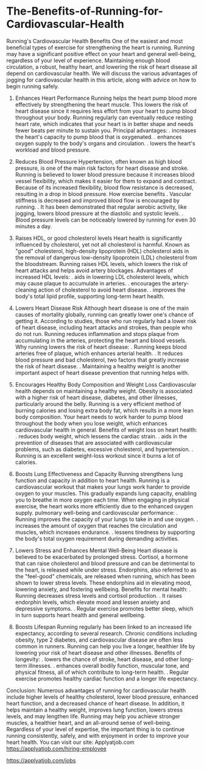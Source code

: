 # The-Benefits-of-Running-for-Cardiovascular-Health
Running's Cardiovascular Health Benefits
One of the easiest and most beneficial types of exercise for strengthening the heart is running. Running may have a significant positive effect on your heart and general well-being, regardless of your level of experience. Maintaining enough blood circulation, a robust, healthy heart, and lowering the risk of heart disease all depend on cardiovascular health. We will discuss the various advantages of jogging for cardiovascular health in this article, along with advice on how to begin running safely.

1. Enhances Heart Performance
Running helps the heart pump blood more effectively by strengthening the heart muscle. This lowers the risk of heart disease since it requires less effort from your heart to pump blood throughout your body. Running regularly can eventually reduce resting heart rate, which indicates that your heart is in better shape and needs fewer beats per minute to sustain you.
Principal advantages:
. increases the heart's capacity to pump blood that is oxygenated.
. enhances oxygen supply to the body's organs and circulation.
. lowers the heart's workload and blood pressure.

2. Reduces Blood Pressure
Hypertension, often known as high blood pressure, is one of the main risk factors for heart disease and stroke. Running is believed to lower blood pressure because it increases blood vessel flexibility, which makes it easier for them to expand and contract. Because of its increased flexibility, blood flow resistance is decreased, resulting in a drop in blood pressure.
How exercise benefits
. Vascular stiffness is decreased and improved blood flow is encouraged by running.
. It has been demonstrated that regular aerobic activity, like jogging, lowers blood pressure at the diastolic and systolic levels.
. Blood pressure levels can be noticeably lowered by running for even 30 minutes a day.

3. Raises HDL, or good cholesterol levels
Heart health is significantly influenced by cholesterol, yet not all cholesterol is harmful. Known as "good" cholesterol, high-density lipoprotein (HDL) cholesterol aids in the removal of dangerous low-density lipoprotein (LDL) cholesterol from the bloodstream. Running raises HDL levels, which lowers the risk of heart attacks and helps avoid artery blockages.
Advantages of increased HDL levels:
. aids in lowering LDL cholesterol levels, which may cause plaque to accumulate in arteries.
. encourages the artery-cleaning action of cholesterol to avoid heart disease.
. improves the body's total lipid profile, supporting long-term heart health.

4. Lowers Heart Disease Risk
Although heart disease is one of the main causes of mortality globally, running can greatly lower one's chance of getting it. According to studies, those who run regularly had a lower risk of heart disease, including heart attacks and strokes, than people who do not run. Running reduces inflammation and stops plaque from accumulating in the arteries, protecting the heart and blood vessels.
Why running lowers the risk of heart disease:
. Running keeps blood arteries free of plaque, which enhances arterial health.
. It reduces blood pressure and bad cholesterol, two factors that greatly increase the risk of heart disease.
. Maintaining a healthy weight is another important aspect of heart disease prevention that running helps with.

5. Encourages Healthy Body Composition and Weight Loss
Cardiovascular health depends on maintaining a healthy weight. Obesity is associated with a higher risk of heart disease, diabetes, and other illnesses, particularly around the belly. Running is a very efficient method of burning calories and losing extra body fat, which results in a more lean body composition. Your heart needs to work harder to pump blood throughout the body when you lose weight, which enhances cardiovascular health in general.
Benefits of weight loss on heart health:
. reduces body weight, which lessens the cardiac strain.
. aids in the prevention of diseases that are associated with cardiovascular problems, such as diabetes, excessive cholesterol, and hypertension.
. Running is an excellent weight-loss workout since it burns a lot of calories.

6. Boosts Lung Effectiveness and Capacity
Running strengthens lung function and capacity in addition to heart health. Running is a cardiovascular workout that makes your lungs work harder to provide oxygen to your muscles. This gradually expands lung capacity, enabling you to breathe in more oxygen each time. When engaging in physical exercise, the heart works more efficiently due to the enhanced oxygen supply.
pulmonary well-being and cardiovascular performance:
. Running improves the capacity of your lungs to take in and use oxygen.
. increases the amount of oxygen that reaches the circulation and muscles, which increases endurance.
. lessens tiredness by supporting the body's total oxygen requirement during demanding activities.

7. Lowers Stress and Enhances Mental Well-Being
Heart disease is believed to be exacerbated by prolonged stress. Cortisol, a hormone that can raise cholesterol and blood pressure and can be detrimental to the heart, is released while under stress. Endorphins, also referred to as the "feel-good" chemicals, are released when running, which has been shown to lower stress levels. These endorphins aid in elevating mood, lowering anxiety, and fostering wellbeing.
Benefits for mental health:
. Running decreases stress levels and cortisol production.
. It raises endorphin levels, which elevate mood and lessen anxiety and depressive symptoms.
. Regular exercise promotes better sleep, which in turn supports heart health and general wellbeing.

8. Boosts Lifespan
Running regularly has been linked to an increased life expectancy, according to several research. Chronic conditions including obesity, type 2 diabetes, and cardiovascular disease are often less common in runners. Running can help you live a longer, healthier life by lowering your risk of heart disease and other illnesses.
Benefits of longevity:
. lowers the chance of stroke, heart disease, and other long-term illnesses.
. enhances overall bodily function, muscular tone, and physical fitness, all of which contribute to long-term health.
. Regular exercise promotes healthy cardiac function and a longer life expectancy.

Conclusion:
Numerous advantages of running for cardiovascular health include higher levels of healthy cholesterol, lower blood pressure, enhanced heart function, and a decreased chance of heart disease. In addition, it helps maintain a healthy weight, improves lung function, lowers stress levels, and may lengthen life. Running may help you achieve stronger muscles, a healthier heart, and an all-around sense of well-being. Regardless of your level of expertise, the important thing is to continue running consistently, safely, and with enjoyment in order to improve your heart health.
You can visit our site: Applyatjob.com<br>
 https://applyatjob.com/hiring-employee<br>

https://applyatjob.com/jobs
